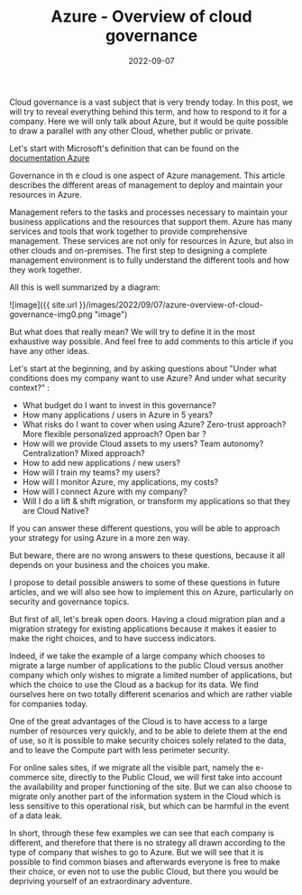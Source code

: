 ﻿---
layout: post
title: Azure - Overview of cloud governance
date: 2022-09-07
categories: [ "Azure" ]
comments_id: 25 
---

Cloud governance is a vast subject that is very trendy today. In this post, we will try to reveal everything behind this term, and how to respond to it for a company. Here we will only talk about Azure, but it would be quite possible to draw a parallel with any other Cloud, whether public or private.

Let's start with Microsoft's definition that can be found on the
[documentation Azure](https://docs.microsoft.com/en-us/azure/governance/azure-management)

Governance in th e cloud is one aspect of Azure management. This article describes the different areas of management to deploy and maintain your resources in Azure.

Management refers to the tasks and processes necessary to maintain your business applications and the resources that support them. Azure has many services and tools that work together to provide comprehensive management. These services are not only for resources in Azure, but also in other clouds and on-premises. The first step to designing a complete management environment is to fully understand the different tools and how they work together.

All this is well summarized by a diagram:

![image]({{ site.url }}/images/2022/09/07/azure-overview-of-cloud-governance-img0.png "image")

But what does that really mean? We will try to define it in the most exhaustive way possible. And feel free to add comments to this article if you have any other ideas.

Let's start at the beginning, and by asking questions about "Under what conditions does my company want to use Azure? And under what security context?" :

- What budget do I want to invest in this governance?
- How many applications / users in Azure in 5 years?
- What risks do I want to cover when using Azure? Zero-trust approach? More flexible personalized approach? Open bar ?
- How will we provide Cloud assets to my users? Team autonomy? Centralization? Mixed approach?
- How to add new applications / new users?
- How will I train my teams? my users?
- How will I monitor Azure, my applications, my costs?
- How will I connect Azure with my company?
- Will I do a lift & shift migration, or transform my applications so that they are Cloud Native?

If you can answer these different questions, you will be able to approach your strategy for using Azure in a more zen way.

But beware, there are no wrong answers to these questions, because it all depends on your business and the choices you make.

I propose to detail possible answers to some of these questions in future articles, and we will also see how to implement this on Azure, particularly on security and governance topics.

But first of all, let's break open doors. Having a cloud migration plan and a migration strategy for existing applications because it makes it easier to make the right choices, and to have success indicators.

Indeed, if we take the example of a large company which chooses to migrate a large number of applications to the public Cloud versus another company which only wishes to migrate a limited number of applications, but which the choice to use the Cloud as a backup for its data. We find ourselves here on two totally different scenarios and which are rather viable for companies today.

One of the great advantages of the Cloud is to have access to a large number of resources very quickly, and to be able to delete them at the end of use, so it is possible to make security choices solely related to the data, and to leave the Compute part with less perimeter security.

For online sales sites, if we migrate all the visible part, namely the e-commerce site, directly to the Public Cloud, we will first take into account the availability and proper functioning of the site. But we can also choose to migrate only another part of the information system in the Cloud which is less sensitive to this operational risk, but which can be harmful in the event of a data leak.

In short, through these few examples we can see that each company is different, and therefore that there is no strategy all drawn according to the type of company that wishes to go to Azure. But we will see that it is possible to find common biases and afterwards everyone is free to make their choice, or even not to use the public Cloud, but there you would be depriving yourself of an extraordinary adventure.

